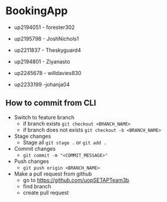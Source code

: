 # BookingApp

 - up2194051 - forester302

 - up2195798 - JoshNichols1

 - up2211837 - Theskyguard4

 - up2194801 - Ziyanasto

 - up2245678 - willdavies830

 - up2233199 -johanja04

## How to commit from CLI
- Switch to feature branch
  - if branch exists `git checkout <BRANCH_NAME>`
  - if branch does not exists `git checkout -b <BRANCH_NAME>`
- Stage changes
  - Stage all `git stage .` or `git add .`
- Commit changes
  - `git commit -m "<COMMIT_MESSAGE>"`
- Push changes
  - `git push origin <BRANCH_NAME>`
- Make a pull request from github
  - go to https://github.com/uopSETAPTeam3b
  - find branch
  - create pull request 